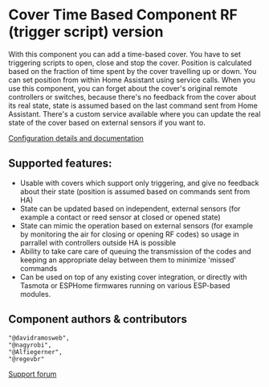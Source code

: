 # Cover Time Based Component RF (trigger script) version

With this component you can add a time-based cover. You have to set triggering scripts to open, close and stop the cover. Position is calculated based on the fraction of time spent by the cover travelling up or down. You can set position from within Home Assistant using service calls. When you use this component, you can forget about the cover's original remote controllers or switches, because there's no feedback from the cover about its real state, state is assumed based on the last command sent from Home Assistant. There's a custom service available where you can update the real state of the cover based on external sensors if you want to.

[Configuration details and documentation](https://github.com/nagyrobi/home-assistant-custom-components-cover-rf-time-based)

## Supported features:
- Usable with covers which support only triggering, and give no feedback about their state (position is assumed based on commands sent from HA)
- State can be updated based on independent, external sensors (for example a contact or reed sensor at closed or opened state)
- State can mimic the operation based on external sensors (for example by monitoring the air for closing or opening RF codes) so usage in parrallel with controllers outside HA is possible
- Ability to take care care of queuing the transmission of the codes and keeping an appropriate delay between them to minimize 'missed' commands
- Can be used on top of any existing cover integration, or directly with Tasmota or ESPHome firmwares running on various ESP-based modules.

## Component authors & contributors
    "@davidramosweb",
    "@nagyrobi",
    "@Alfiegerner",
    "@regevbr"

[Support forum](https://community.home-assistant.io/t/custom-component-cover-time-based/187654/3)
